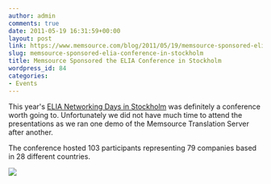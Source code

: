 ```yaml
---
author: admin
comments: true
date: 2011-05-19 16:31:59+00:00
layout: post
link: https://www.memsource.com/blog/2011/05/19/memsource-sponsored-elia-conference-in-stockholm/
slug: memsource-sponsored-elia-conference-in-stockholm
title: Memsource Sponsored the ELIA Conference in Stockholm
wordpress_id: 84
categories:
- Events
---
```


This year's [ELIA Networking Days in Stockholm](http://www.elia-association.org/index.php?id=ndstoc) was definitely a conference worth going to. Unfortunately we did not have much time to attend the presentations as we ran one demo of the Memsource Translation Server after another.<!-- more -->

The conference hosted 103 participants representing 79 companies based in 28 different countries.

[![](/wp-content/uploads/2011/05/PresentPicture.jpg)](/wp-content/uploads/2011/05/PresentPicture.jpg)
